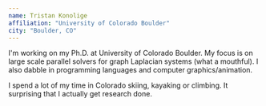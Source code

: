 ```yaml
---
name: Tristan Konolige
affiliation: "University of Colorado Boulder"
city: "Boulder, CO"
---
```


I'm working on my Ph.D. at University of Colorado Boulder. My focus is on large
scale parallel solvers for graph Laplacian systems (what a mouthful). I also
dabble in programming languages and computer graphics/animation.

I spend a lot of my time in Colorado skiing, kayaking or climbing. It
surprising that I actually get research done.
